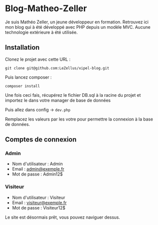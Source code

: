 # Blog-Matheo-Zeller
Je suis Mathéo Zeller, un jeune développeur en formation. Retrouvez ici mon blog qui à été développé avec PHP depuis un modèle MVC.
Aucune technologie extérieure à été utilisée.

## Installation

Clonez le projet avec cette URL : 
```
git clone git@github.com:LeZellus/xipel-blog.git
```
Puis lancez composer :
```
composer install
```

Une fois ceci fais, récupérez le fichier DB.sql à la racine du projet et importez le dans votre manager de base de données

Puis allez dans config -> `dev.php`

Remplacez les valeurs par les votre pour permettre la connexion à la base de données.

## Comptes de connexion

### Admin
- Nom d'utilisateur : Admin
- Email : admin@exemple.fr
- Mot de passe : Admin12$

### Visiteur
- Nom d'utilisateur : Visiteur
- Email : visiteur@exemple.fr
- Mot de passe : Visiteur12$

Le site est désormais prêt, vous pouvez naviguer dessus.